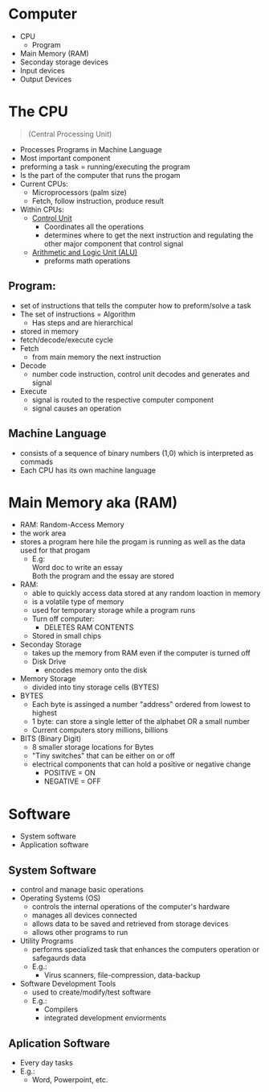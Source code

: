 # Computer 
- CPU
  - Program
- Main Memory (RAM)
- Seconday storage devices 
- Input devices 
- Output Devices 


# The CPU 
>(Central Processing Unit)
- Processes Programs in Machine Language 
- Most important component 
- preforming a task = running/executing the program
- Is the part of the computer that runs the progam
- Current CPUs: 
  - Microprocessors (palm size)
  - Fetch, follow instruction, produce result
- Within CPUs:
  - <ins>Control Unit </ins>
    - Coordinates all the operations
    - determines where to get the next instruction and regulating the other major component that control signal 
  - <ins>Arithmetic and Logic Unit (ALU)</ins>
    - preforms math operations 


## Program: 
- set of instructions that tells the computer how to preform/solve a task
- The set of instructions = Algorithm 
  - Has steps and are hierarchical
- stored in memory 
- fetch/decode/execute cycle
- Fetch
  - from main memory the next instruction 
- Decode
  - number code instruction, control unit decodes and generates and signal 
- Execute 
  - signal is routed to the respective computer component 
  - signal causes an operation 

## Machine Language 
- consists of a sequence of binary numbers (1,0) which is interpreted as commads 
- Each CPU has its own machine language 

# Main Memory aka (RAM)
- RAM: Random-Access Memory 
- the work area 
- stores a program here hile the progam is running as well as the data used for that progam 
  - E.g: <br>
  Word doc to write an essay<br>
  Both the program and the essay are stored 
- RAM: 
  - able to quickly access data stored at any random loaction in memory 
  - is a volatile type of memory 
  - used for temporary storage while a program runs
  - Turn off computer: 
    - DELETES RAM CONTENTS 
   - Stored in small chips 
- Seconday Storage 
  - takes up the memory from RAM even if the computer is turned off
  - Disk Drive
    - encodes memory onto the disk
- Memory Storage
  - divided into tiny storage cells (BYTES)
- BYTES
  - Each byte is assinged a number "address" ordered from lowest to highest 
  - 1 byte: can store a single letter of the alphabet OR a small number
  - Current computers story millions, billions 
- BITS (Binary Digit)
  - 8 smaller storage locations for Bytes
  - "Tiny switches" that can be either on or off
  - electrical components that can hold a positive or negative change 
    - POSITIVE = ON 
    - NEGATIVE = OFF 

# Software
- System software 
- Application software 
## System Software 
- control and manage basic operations 
- Operating Systems (OS)
  - controls the internal operations of the computer's hardware
  - manages all devices connected 
  - allows data to be saved and retrieved from storage devices 
  - allows other programs to run 
- Utility Programs 
  - performs specialized task that enhances the computers operation or safegaurds data 
  - E.g.: 
    - Virus scanners, file-compression,  data-backup
- Software Development Tools
  - used to create/modify/test software
  - E.g.: 
    - Compilers
    - integrated development enviorments 

## Aplication Software
- Every day tasks 
- E.g.: 
  - Word, Powerpoint, etc. 